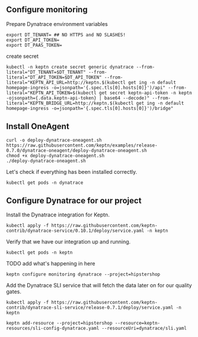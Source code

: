 ## Configure monitoring

Prepare Dynatrace environment variables
```
export DT_TENANT= ## NO HTTPS and NO SLASHES!
export DT_API_TOKEN=
export DT_PAAS_TOKEN=
```

create secret

```
kubectl -n keptn create secret generic dynatrace --from-literal="DT_TENANT=$DT_TENANT" --from-literal="DT_API_TOKEN=$DT_API_TOKEN" --from-literal="KEPTN_API_URL=http://keptn.$(kubectl get ing -n default homepage-ingress -o=jsonpath='{.spec.tls[0].hosts[0]}')/api" --from-literal="KEPTN_API_TOKEN=$(kubectl get secret keptn-api-token -n keptn -ojsonpath={.data.keptn-api-token} | base64 --decode)" --from-literal="KEPTN_BRIDGE_URL=http://keptn.$(kubectl get ing -n default homepage-ingress -o=jsonpath='{.spec.tls[0].hosts[0]}')/bridge"
```

## Install OneAgent

```
curl -o deploy-dynatrace-oneagent.sh https://raw.githubusercontent.com/keptn/examples/release-0.7.0/dynatrace-oneagent/deploy-dynatrace-oneagent.sh
chmod +x deploy-dynatrace-oneagent.sh
./deploy-dynatrace-oneagent.sh
```

Let's check if everything has been installed correctly.
```
kubectl get pods -n dynatrace
```

## Configure Dynatrace for our project

Install the Dynatrace integration for Keptn.
```
kubectl apply -f https://raw.githubusercontent.com/keptn-contrib/dynatrace-service/0.10.1/deploy/service.yaml -n keptn
```

Verify that we have our integration up and running.
```
kubectl get pods -n keptn
```

TODO add what's happening in here

```
keptn configure monitoring dynatrace --project=hipstershop
```

Add the Dynatrace SLI service that will fetch the data later on for our quality gates.

```
kubectl apply -f https://raw.githubusercontent.com/keptn-contrib/dynatrace-sli-service/release-0.7.1/deploy/service.yaml -n keptn
```


```
keptn add-resource --project=hipstershop --resource=keptn-resources/sli-config-dynatrace.yaml --resourceUri=dynatrace/sli.yaml
```